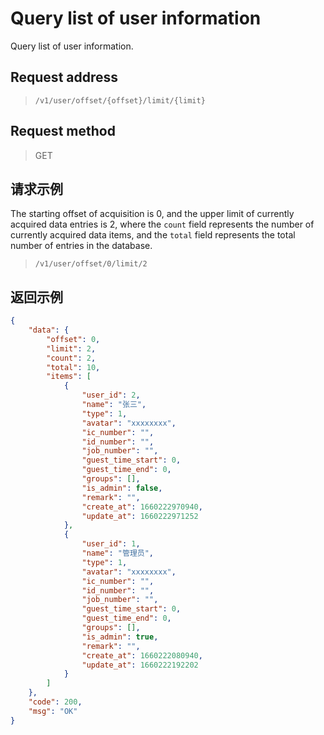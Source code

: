 # Query list of user information

Query list of user information.

## Request address

> `/v1/user/offset/{offset}/limit/{limit}`

## Request method

> GET

## 请求示例

The starting offset of acquisition is 0, and the upper limit of currently acquired data entries is 2, where the `count` field represents the number of currently acquired data items, and the `total` field represents the total number of entries in the database.

> `/v1/user/offset/0/limit/2`

## 返回示例

```json
{
    "data": {
        "offset": 0,
        "limit": 2,
        "count": 2,
        "total": 10,
        "items": [
            {
                "user_id": 2,
                "name": "张三",
                "type": 1,
                "avatar": "xxxxxxxx",
                "ic_number": "",
                "id_number": "",
                "job_number": "",
                "guest_time_start": 0,
                "guest_time_end": 0,
                "groups": [],
                "is_admin": false,
                "remark": "",
                "create_at": 1660222970940,
                "update_at": 1660222971252
            },
            {
                "user_id": 1,
                "name": "管理员",
                "type": 1,
                "avatar": "xxxxxxxx",
                "ic_number": "",
                "id_number": "",
                "job_number": "",
                "guest_time_start": 0,
                "guest_time_end": 0,
                "groups": [],
                "is_admin": true,
                "remark": "",
                "create_at": 1660222080940,
                "update_at": 1660222192202
            }
        ]
    },
    "code": 200,
    "msg": "OK"
}

```